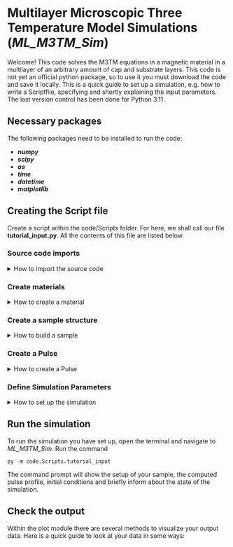 # Multilayer Microscopic Three Temperature Model Simulations (_ML_M3TM_Sim_)

Welcome! This code solves the M3TM equations in a magnetic material in a multilayer of an arbitrary amount of cap and substrate layers.
This code is not yet an official python package, so to use it you must download the code and save it locally.
This is a quick guide to set up a simulation, e.g. how to write a Scriptfile, specifying and shortly explaining the input parameters.
The last version control has been done for Python 3.11.

## Necessary packages
The following packages need to be installed to run the code:

- ***numpy***
- ***scipy***
- ***os***
- ***time***
- ***datetime***
- ***matplotlib***

## Creating the Script file

Create a script within the code/Scripts folder. For here, we shall call our file **tutorial_input.py**. All the contents of this file are listed below.

### Source code imports

<details>
<summary>How to import the source code</summary>
  
These are relative imports of all the source files needed for the simulation:

```python
from ..Source.mats import SimMaterials
from ..Source.sample import SimSample
from ..Source.pulse import SimPulse
from ..Source.mainsim import SimDynamics
```

</details>
  
### Create materials

<details>
<summary>How to create a material</summary>

Materials are defined merely by their parameters. Here is a list of all the available parameters, where  [**_optional_1_**] denotes that these parameters need to be defined for materials with an electronic subsystem and  [**_optional_2_**] parameters need to be introduced for materials with a spin subsystem:

- ***name*** (string).    _Name of the material_
- ***tdeb*** (float).     _Debye temperature of the material_
- ***cp_max*** (float).   _Maximal phononic heat capacity in W/m**3/K. Temperature dependence is computed with Einstein model_
- ***kappap*** (float).   _Phononic heat diffusion constant in W/m/K_
- ***kappae*** [**_optional_1_**] (float).   _Electronic heat diffusion constant in W/m/K_
- ***ce_gamma*** [**_optional_1_**] (float). _Sommerfeld constant of electronic heat capacity in J/m**3/K_
- ***gep*** [**_optional_1_**] (float).      _Electron-phonon coupling constant in W/m**3/K_
- ***spin*** [**_optional_2_**] (float).     _Effective spin of the material_
- ***tc*** [**_optional_2_**] (float).       _Curie temperature of the material_
- ***muat*** [**_optional_2_**] (float).     _Atomic magnetic moment in unit of \mu_Bohr_
- ***asf*** [**_optional_2_**] (float).      _Electron-phonon-scattering induced spin flip probability of the material_
- ***vat*** [**_optional_2_**] (float).      _Magnetic atomic volume in m^3._


_For an insulating material, you only need to define the parameters for a phononic system:_
```python
my_insulator = SimMaterials(name='Gummydummy', tdeb=400, cp_max=3e6, kappap=30.)
```

_For a conducting (or semimetallic materials whose electrons can be excited above the bandgap by the used pulse), you also need to define thermal parameters for the electronic system and their interaction with the phonons via electron-phonon-counpling:_
```python
my_conductor = SimMaterials(name='Blitzydummy', tdeb=300, cp_max=2.5e6, kappap=20., ce_gamma=100, kappae=100., gep=1e18)
```

_For a magnetic material, whose spin dynamics you want to model with the M3TM, you need to define additional parameters within the model:_
```python
my_magnet = SimMaterials(name='Spinnydummy', tdeb=200, cp_max=2e6, kappap=10., ce_gamma=75, kappae=150., gep=0.8e18, spin=2.5, vat=1e-28, tc=600., muat=5., asf=0.06)
```

</details>

### Create a sample structure

<details>
<summary>How to build a sample</summary>

With the materials you created before you can now build a sample.

```python
my_sample = SimSample()
```

So far, our sampleholder is completely empty. Let's quickly grow a sample with a 5 nm _Blitzydummy_ cap layer, a 15 nm _Spinnydummy_ magnet and a 300 nm _Gummydummy_ substrate.

You need to watch out for three things:
1. If you interface two materials, you always need to spcify boundary conditions for the interfacial phononic heat diffusion.
2. If you interface two materials __with itinerant electrons__, you also need to specify boundary conditions for the interfacial electronic heat diffusion.
3. You need two specify either a penetration depth for the laser pulse or a complex refractive index to simulate the penetration of the pump pulse into your sample structure(I will add both because I can!). For insulating materials introduce a penetration depth of exactly an integer 1!

Here is a list of the parameters to chose when adding layers to your sample:
- ***material*** (object). _A material previously defined with the materials class_
- ***dz*** (float). _Layer thickness of the material in m. Important only for resolution of heat diffusion_
- ***layers*** (int). _Number of layers with depth material.dz to be added to the sample_
- ***kappap_int*** (float/string). _Phononic interface heat conductivity to the last block of the sample. Either in W/m/K or 'av', 'min', 'max' of the constants of the two interfaced materials_
- ***kappae_int*** (float/string). _Electronic interface heat conductivity to the last block of the sample. Either in W/m/K or 'av', 'min', 'max' of the constants of the two interfaced materials_
- ***pen_dep (float)***. _Penetration depth of the laser pulse in m if to be computed with Lambert-Beer absorption profile_
- ***n_comp*** (complex float). _Complex refractive index of the material. Use syntax 'n_r'+'n_i'j to initiate_

```python
my_sample.add_layers(material=my_conductor, dz= 1e-9, layers=5, pen_dep=7.5e-9, n_comp=2.8+8.45j)
my_sample.add_layers(material=my_magnet, dz=1e-9, layers=15, pen_dep=34e-9, n_comp=2.21+2.73j, kappae_int='max', kappap_int=1.)
my_sample.add_layers(material=my_insulator, dz=1e-9, layers=300, pen_dep=1, n_comp=1.97+0j, kappap_int='av')
```

</details>

### Create a Pulse

<details>
<summary>How to create a Pulse</summary>

With the sample created we can now compute already how a pump pulse interacts with it.

To define the pulse you can/must introduce the following parameters:
- ***sample*** (object). _Sample in use_
- ***pulse_width*** (float). _Sigma of gaussian pulse shape in s_
- ***fluence*** (float). _Fluence of the laser pulse in mJ/cm^2_
- ***delay*** (float). _Time-delay of the pulse peak after simulation start in s_
- ***method*** (String). _Method to calculate the pulse excitation map. Either 'LB' for Lambert-Beer or 'Abeles' for the matrix formulation calculating the profile via the Fresnel equations_
- ***photon_energy_ev*** (float). _Energy of the optical laser pulse in eV. Only necessary for method 'Abeles'_
- ***theta*** (float). _Angle of incidence of the pump pulse in respect to the sample plane normal in units of pi, so between 0 and 1/2. Only necessary for method 'Abeles'_
- ***phi*** (float). _Angle of polarized E-field of optical pulse in respect to incidence plane in units of pi, so between 0 and 1/2. Only necessary for method 'Abeles'_

```python
my_pulse_Abeles = SimPulse(sample=my_sample, method='Abeles', pulse_width=20e-15, fluence=5., delay=0.5e-12, photon_energy_ev=1.55, theta=1/4, phi=1/3)
my_pulse_Lambert_Beer = SimPulse(sample=my_sample, method='LB', pulse_width=20e-15, fluence=5., delay=0.5e-12)
```

</details>

### Define Simulation Parameters

<details>
<summary>How to set up the simulation</summary>

All the physical parameters are defined now, we just need to run the simulation now. Therefor we need to define some computational parameters. These may influence if the simulation runs fast, slow, wonky or exact. In the end, you might need to play around a little until you have found a configuration that yields solid and fast results.

The parameters to define are:
- ***sample*** (object). _The sample in use_
- ***pulse*** (object). _The pulse excitation in use_
- ***end_time*** (float). _Final time of simulation (including pulse delay) in s_
- ***ini_temp*** (float). _Initial temperature of electron and phonon baths in the whole sample in K_
- ***solver*** (String). _The solver used to evaluate the differential equation. See_ [documentation of scipy.integrate.solve_ivp](https://docs.scipy.org/doc/scipy/reference/generated/scipy.integrate.solve_ivp.html)
- ***max_step*** (float). _Maximum step size in s of the solver for the whole simulation_
- ***atol*** (float). _Absolute tolerance of solve_ivp solver. Default is 1e-6 as the default of the solver_
- ***rtol*** (float). _Relative tolerance of solve_ivp solver. Default is 1e-3 as the default of the solver_

```python
my_simulation = SimDynamics(sample=my_sample, pulse=my_pulse_Abeles, ini_temp=300., end_time=20e-12, solver='Radau', max_step=1e-13)
```

Let's just run it and see if we did okay here. To look at our data later we also need to save it on the harddrive. Automatically, in the package's regisrtry, a folder 'Results' will be created, where the simulation output files will be stored within a folder denoted by _save_file_. The actual data is stored in .npy format:
```python
my_results = my_simulation.get_t_m_maps()
my_simulation.save_data(my_results, save_file='my_result_files')
```

</details>

## Run the simulation

To run the simulation you have set up, open the terminal and navigate to _ML_M3TM_Sim_.
Run the command
```
py -m code.Scripts.tutorial_input
```

The command prompt will show the setup of your sample, the computed pulse profile, initial conditions and briefly inform about the state of the simulation.

## Check the output
Within the plot module there are several methods to visualize your output data. Here is a quick guide to look at your data in some ways:
